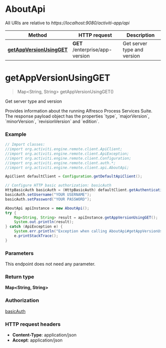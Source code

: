 # AboutApi

All URIs are relative to *https://localhost:9080/activiti-app/api*

Method | HTTP request | Description
------------- | ------------- | -------------
[**getAppVersionUsingGET**](AboutApi.md#getAppVersionUsingGET) | **GET** /enterprise/app-version | Get server type and version


<a name="getAppVersionUsingGET"></a>
# **getAppVersionUsingGET**
> Map&lt;String, String&gt; getAppVersionUsingGET()

Get server type and version

Provides information about the running Alfresco Process Services Suite. The response payload object has the properties &#x60;type&#x60;, &#x60;majorVersion&#x60;, &#x60;minorVersion&#x60;, &#x60;revisionVersion&#x60; and &#x60;edition&#x60;.

### Example
```java
// Import classes:
//import org.activiti.engine.remote.client.ApiClient;
//import org.activiti.engine.remote.client.ApiException;
//import org.activiti.engine.remote.client.Configuration;
//import org.activiti.engine.remote.client.auth.*;
//import org.activiti.engine.remote.client.api.AboutApi;

ApiClient defaultClient = Configuration.getDefaultApiClient();

// Configure HTTP basic authorization: basicAuth
HttpBasicAuth basicAuth = (HttpBasicAuth) defaultClient.getAuthentication("basicAuth");
basicAuth.setUsername("YOUR USERNAME");
basicAuth.setPassword("YOUR PASSWORD");

AboutApi apiInstance = new AboutApi();
try {
    Map<String, String> result = apiInstance.getAppVersionUsingGET();
    System.out.println(result);
} catch (ApiException e) {
    System.err.println("Exception when calling AboutApi#getAppVersionUsingGET");
    e.printStackTrace();
}
```

### Parameters
This endpoint does not need any parameter.

### Return type

**Map&lt;String, String&gt;**

### Authorization

[basicAuth](../README.md#basicAuth)

### HTTP request headers

 - **Content-Type**: application/json
 - **Accept**: application/json

